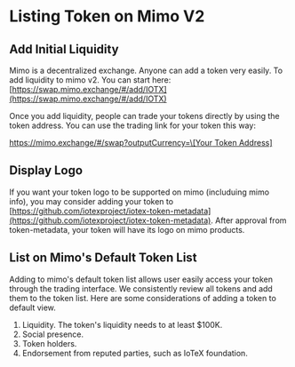 # Listing Token on Mimo V2

## Add Initial Liquidity

Mimo is a decentralized exchange. Anyone can add a token very easily. To add liquidity to mimo v2. You can start here: [https://swap.mimo.exchange/#/add/IOTX](https://swap.mimo.exchange/#/add/IOTX)

Once you add liquidity, people can trade your tokens directly by using the token address. You can use the trading link for your token this way:

[https://mimo.exchange/#/swap?outputCurrency=\[Your Token Address\]](https://mimo.exchange/#/swap?outputCurrency=0x4D7b88403AA2F502bf289584160db01ca442426c)

## Display Logo

If you want your token logo to be supported on mimo (includuing mimo info), you may consider adding your token to [https://github.com/iotexproject/iotex-token-metadata](https://github.com/iotexproject/iotex-token-metadata). After approval from token-metadata, your token will have its logo on mimo products.

## List on Mimo's Default Token List

Adding to mimo's default token list allows user easily access your token through the trading interface. We consistently review all tokens and add them to the token list.  Here are some considerations of adding a token to default view. 

1. Liquidity.  The token's liquidity needs to at least $100K. 
2. Social presence. 
3. Token holders. 
4. Endorsement from reputed parties, such as IoTeX foundation. 
